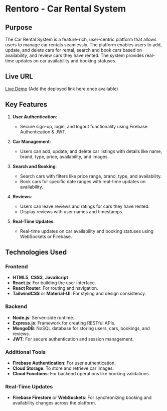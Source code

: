 # Rentoro - Car Rental System

## Purpose
The Car Rental System is a feature-rich, user-centric platform that allows users to manage car rentals seamlessly. The platform enables users to add, update, and delete cars for rental, search and book cars based on availability, and review cars they have rented. The system provides real-time updates on car availability and booking statuses.

## Live URL
[Live Demo](#) (Add the deployed link here once available)

## Key Features
1. **User Authentication**:
   - Secure sign-up, login, and logout functionality using Firebase Authentication & JWT.

2. **Car Management**:
   - Users can add, update, and delete car listings with details like name, brand, type, price, availability, and images.

3. **Search and Booking**:
   - Search cars with filters like price range, brand, type, and availability.
   - Book cars for specific date ranges with real-time updates on availability.

4. **Reviews**:
   - Users can leave reviews and ratings for cars they have rented.
   - Display reviews with user names and timestamps.

5. **Real-Time Updates**:
   - Real-time updates on car availability and booking statuses using WebSockets or Firebase.

## Technologies Used
### Frontend
- **HTML5**, **CSS3**, **JavaScript**
- **React.js**: For building the user interface.
- **React Router**: For routing and navigation.
- **TailwindCSS** or **Material-UI**: For styling and design consistency.

### Backend
- **Node.js**: Server-side runtime.
- **Express.js**: Framework for creating RESTful APIs.
- **MongoDB**: NoSQL database for storing users, cars, bookings, and reviews.
- **JWT**: For secure authentication and session management.

### Additional Tools
- **Firebase Authentication**: For user authentication.
- **Cloud Storage**: To store and retrieve car images.
- **Cloud Functions**: For backend operations like booking validations.

### Real-Time Updates
- **Firebase Firestore** or **WebSockets**: For synchronizing booking and availability changes across the platform.



